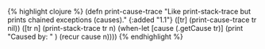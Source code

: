 {% highlight clojure %}
(defn print-cause-trace
  "Like print-stack-trace but prints chained exceptions (causes)."
  {:added "1.1"}
  ([tr] (print-cause-trace tr nil))
  ([tr n]
     (print-stack-trace tr n)
     (when-let [cause (.getCause tr)]
       (print "Caused by: " )
       (recur cause n))))
{% endhighlight %}
